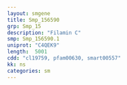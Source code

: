 ```yaml
---
layout: smgene
title: Smp_156590
grp: Smp_15
description: "Filamin C"
smp: Smp_156590.1
uniprot: "C4QEK9"
length:  5001
cdd: "cl19759, pfam00630, smart00557"
kk: ns
categories: sm
---
```

